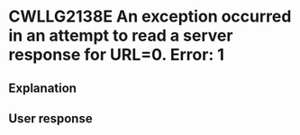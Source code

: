 # CWLLG2138E An exception occurred in an attempt to read a server response for URL=0.   Error:  1

## Explanation

## User response